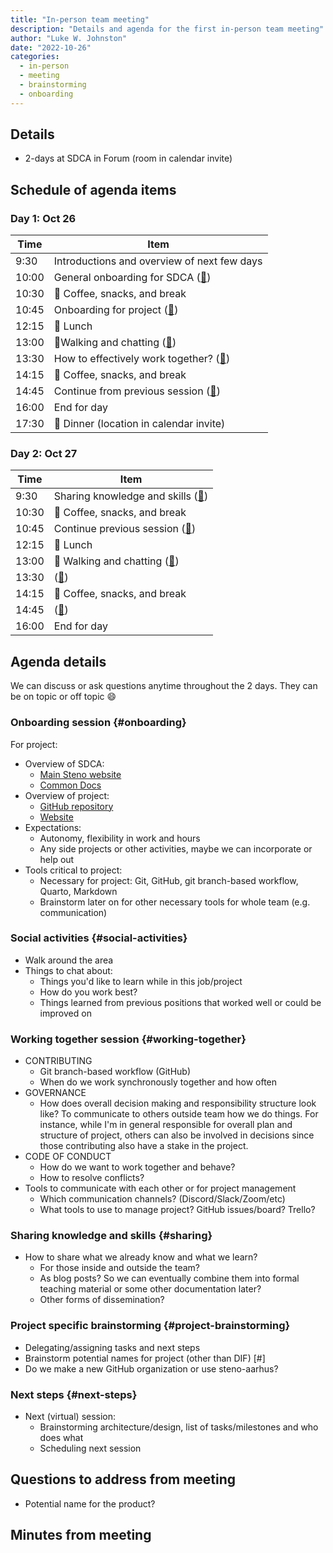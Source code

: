 ```yaml
---
title: "In-person team meeting"
description: "Details and agenda for the first in-person team meeting"
author: "Luke W. Johnston"
date: "2022-10-26"
categories:
  - in-person
  - meeting
  - brainstorming
  - onboarding
---
```


## Details

-   2-days at SDCA in Forum (room in calendar invite)

## Schedule of agenda items

### Day 1: Oct 26

| Time  | Item                                                        |
|-------|-------------------------------------------------------------|
| 9:30  | Introductions and overview of next few days                 |
| 10:00 | General onboarding for SDCA ([🔗](#onboarding))             |
| 10:30 | 🍵 Coffee, snacks, and break                                |
| 10:45 | Onboarding for project ([🔗](#onboarding))                  |
| 12:15 | 🍴 Lunch                                                    |
| 13:00 | 🚶Walking and chatting ([🔗](#social-activities))           |
| 13:30 | How to effectively work together? ([🔗](#working-together)) |
| 14:15 | 🍵 Coffee, snacks, and break                                |
| 14:45 | Continue from previous session ([🔗](#working-together))    |
| 16:00 | End for day                                                 |
| 17:30 | 🍴 Dinner (location in calendar invite)                     |

### Day 2: Oct 27

| Time  | Item                                               |
|-------|----------------------------------------------------|
| 9:30  | Sharing knowledge and skills ([🔗](#sharing))      |
| 10:30 | 🍵 Coffee, snacks, and break                       |
| 10:45 | Continue previous session ([🔗](#sharing))         |
| 12:15 | 🍴 Lunch                                           |
| 13:00 | 🚶 Walking and chatting ([🔗](#social-activities)) |
| 13:30 | ([🔗](#))                                          |
| 14:15 | 🍵 Coffee, snacks, and break                       |
| 14:45 | ([🔗](#))                                          |
| 16:00 | End for day                                        |

## Agenda details

We can discuss or ask questions anytime throughout the 2 days. They can
be on topic or off topic :smile:

### Onboarding session {#onboarding}

For project:

-   Overview of SDCA:
    -   [Main Steno website](https://www.stenoaarhus.dk/research)
    -   [Common Docs](https://steno-aarhus.github.io/research/)
-   Overview of project:
    -   [GitHub
        repository](https://github.com/steno-aarhus/dif-project/)
    -   [Website](https://steno-aarhus.github.io/dif-project/)
-   Expectations:
    -   Autonomy, flexibility in work and hours
    -   Any side projects or other activities, maybe we can incorporate
        or help out
-   Tools critical to project:
    -   Necessary for project: Git, GitHub, git branch-based workflow,
        Quarto, Markdown
    -   Brainstorm later on for other necessary tools for whole team
        (e.g. communication)

### Social activities {#social-activities}

-   Walk around the area
-   Things to chat about:
    -   Things you'd like to learn while in this job/project
    -   How do you work best?
    -   Things learned from previous positions that worked well or could
        be improved on

### Working together session {#working-together}

-   CONTRIBUTING
    -   Git branch-based workflow (GitHub)
    -   When do we work synchronously together and how often
-   GOVERNANCE
    -   How does overall decision making and responsibility structure
        look like? To communicate to others outside team how we do
        things. For instance, while I'm in general responsible for
        overall plan and structure of project, others can also be
        involved in decisions since those contributing also have a stake
        in the project.
-   CODE OF CONDUCT
    -   How do we want to work together and behave?
    -   How to resolve conflicts?
-   Tools to communicate with each other or for project management
    -   Which communication channels? (Discord/Slack/Zoom/etc)
    -   What tools to use to manage project? GitHub issues/board?
        Trello?

### Sharing knowledge and skills {#sharing}

-   How to share what we already know and what we learn?
    -   For those inside and outside the team?
    -   As blog posts? So we can eventually combine them into formal
        teaching material or some other documentation later?
    -   Other forms of dissemination?

### Project specific brainstorming {#project-brainstorming}

-   Delegating/assigning tasks and next steps
-   Brainstorm potential names for project (other than DIF) \[#\]
-   Do we make a new GitHub organization or use steno-aarhus?

### Next steps {#next-steps}

-   Next (virtual) session:
    -   Brainstorming architecture/design, list of tasks/milestones and
        who does what
    -   Scheduling next session

## Questions to address from meeting

-   Potential name for the product?

## Minutes from meeting
